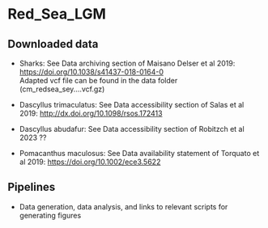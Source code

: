 # Red_Sea_LGM

## Downloaded data

* Sharks: See Data archiving section of Maisano Delser et al 2019: https://doi.org/10.1038/s41437-018-0164-0  
Adapted vcf file can be found in the data folder (cm_redsea_sey....vcf.gz)

* Dascyllus trimaculatus: See Data accessibility section of Salas et al 2019: http://dx.doi.org/10.1098/rsos.172413

* Dascyllus abudafur: See Data accessibility section of Robitzch et al 2023 ??

* Pomacanthus maculosus: See Data availability statement of Torquato et al 2019: https://doi.org/10.1002/ece3.5622

## Pipelines

* Data generation, data analysis, and links to relevant scripts for generating figures



